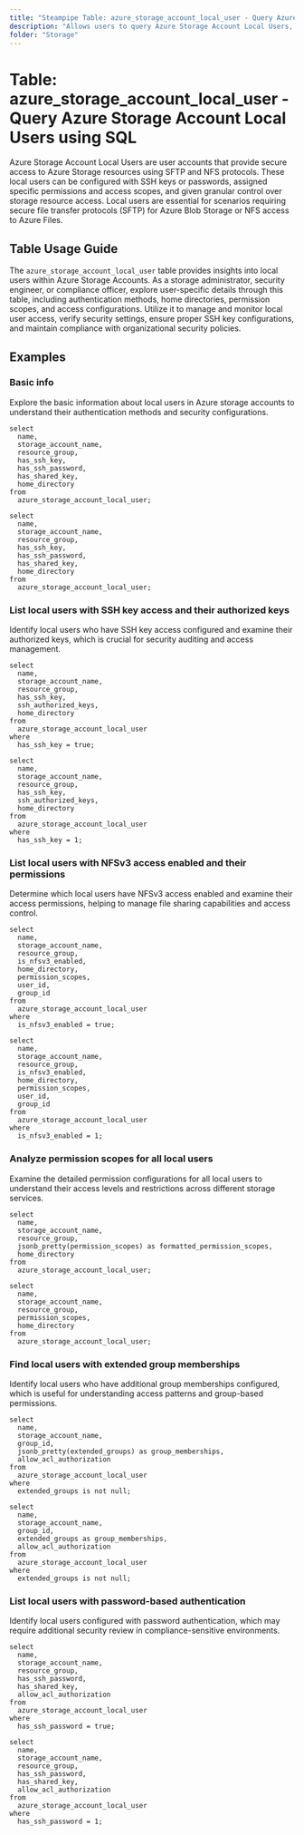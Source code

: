 ```yaml
---
title: "Steampipe Table: azure_storage_account_local_user - Query Azure Storage Account Local Users using SQL"
description: "Allows users to query Azure Storage Account Local Users, providing insights into local user configurations, permissions, and security settings for SFTP and NFS access."
folder: "Storage"
---
```


# Table: azure_storage_account_local_user - Query Azure Storage Account Local Users using SQL

Azure Storage Account Local Users are user accounts that provide secure access to Azure Storage resources using SFTP and NFS protocols. These local users can be configured with SSH keys or passwords, assigned specific permissions and access scopes, and given granular control over storage resource access. Local users are essential for scenarios requiring secure file transfer protocols (SFTP) for Azure Blob Storage or NFS access to Azure Files.

## Table Usage Guide

The `azure_storage_account_local_user` table provides insights into local users within Azure Storage Accounts. As a storage administrator, security engineer, or compliance officer, explore user-specific details through this table, including authentication methods, home directories, permission scopes, and access configurations. Utilize it to manage and monitor local user access, verify security settings, ensure proper SSH key configurations, and maintain compliance with organizational security policies.

## Examples

### Basic info
Explore the basic information about local users in Azure storage accounts to understand their authentication methods and security configurations.

```sql+postgres
select
  name,
  storage_account_name,
  resource_group,
  has_ssh_key,
  has_ssh_password,
  has_shared_key,
  home_directory
from
  azure_storage_account_local_user;
```

```sql+sqlite
select
  name,
  storage_account_name,
  resource_group,
  has_ssh_key,
  has_ssh_password,
  has_shared_key,
  home_directory
from
  azure_storage_account_local_user;
```

### List local users with SSH key access and their authorized keys
Identify local users who have SSH key access configured and examine their authorized keys, which is crucial for security auditing and access management.

```sql+postgres
select
  name,
  storage_account_name,
  resource_group,
  has_ssh_key,
  ssh_authorized_keys,
  home_directory
from
  azure_storage_account_local_user
where
  has_ssh_key = true;
```

```sql+sqlite
select
  name,
  storage_account_name,
  resource_group,
  has_ssh_key,
  ssh_authorized_keys,
  home_directory
from
  azure_storage_account_local_user
where
  has_ssh_key = 1;
```

### List local users with NFSv3 access enabled and their permissions
Determine which local users have NFSv3 access enabled and examine their access permissions, helping to manage file sharing capabilities and access control.

```sql+postgres
select
  name,
  storage_account_name,
  resource_group,
  is_nfsv3_enabled,
  home_directory,
  permission_scopes,
  user_id,
  group_id
from
  azure_storage_account_local_user
where
  is_nfsv3_enabled = true;
```

```sql+sqlite
select
  name,
  storage_account_name,
  resource_group,
  is_nfsv3_enabled,
  home_directory,
  permission_scopes,
  user_id,
  group_id
from
  azure_storage_account_local_user
where
  is_nfsv3_enabled = 1;
```

### Analyze permission scopes for all local users
Examine the detailed permission configurations for all local users to understand their access levels and restrictions across different storage services.

```sql+postgres
select
  name,
  storage_account_name,
  resource_group,
  jsonb_pretty(permission_scopes) as formatted_permission_scopes,
  home_directory
from
  azure_storage_account_local_user;
```

```sql+sqlite
select
  name,
  storage_account_name,
  resource_group,
  permission_scopes,
  home_directory
from
  azure_storage_account_local_user;
```

### Find local users with extended group memberships
Identify local users who have additional group memberships configured, which is useful for understanding access patterns and group-based permissions.

```sql+postgres
select
  name,
  storage_account_name,
  group_id,
  jsonb_pretty(extended_groups) as group_memberships,
  allow_acl_authorization
from
  azure_storage_account_local_user
where
  extended_groups is not null;
```

```sql+sqlite
select
  name,
  storage_account_name,
  group_id,
  extended_groups as group_memberships,
  allow_acl_authorization
from
  azure_storage_account_local_user
where
  extended_groups is not null;
```

### List local users with password-based authentication
Identify local users configured with password authentication, which may require additional security review in compliance-sensitive environments.

```sql+postgres
select
  name,
  storage_account_name,
  resource_group,
  has_ssh_password,
  has_shared_key,
  allow_acl_authorization
from
  azure_storage_account_local_user
where
  has_ssh_password = true;
```

```sql+sqlite
select
  name,
  storage_account_name,
  resource_group,
  has_ssh_password,
  has_shared_key,
  allow_acl_authorization
from
  azure_storage_account_local_user
where
  has_ssh_password = 1;
``` 